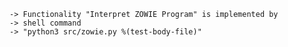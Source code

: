     -> Functionality "Interpret ZOWIE Program" is implemented by
    -> shell command
    -> "python3 src/zowie.py %(test-body-file)"
